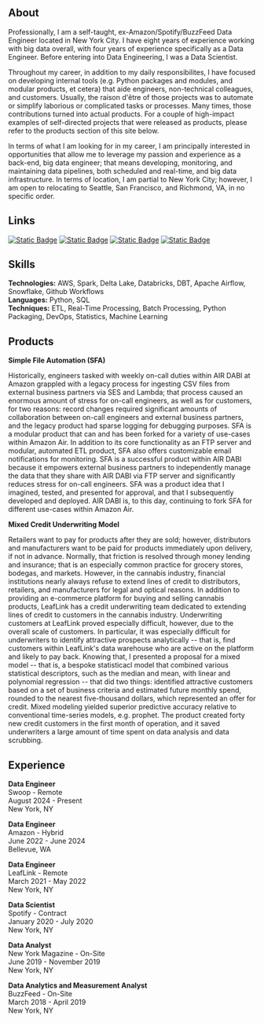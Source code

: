 ## About

Professionally, I am a self-taught, ex-Amazon/Spotify/BuzzFeed Data Engineer located in New York City. I have eight years of experience working with big data overall, with four years of experience specifically as a Data Engineer. Before entering into Data Engineering, I was a Data Scientist. 

Throughout my career, in addition to my daily responsibilites, I have focused on developing internal tools (e.g. Python packages and modules, and modular products, et cetera) that aide engineers, non-technical colleagues, and customers. Usually, the raison d'être of those projects was to automate or simplify laborious or complicated tasks or processes. Many times, those contributions turned into actual products. For a couple of high-impact examples of self-directed projects that were released as products, please refer to the products section of this site below. 

In terms of what I am looking for in my career, I am principally interested in opportunities that allow me to leverage my passion and experience as a back-end, big data engineer; that means developing, monitoring, and maintaining data pipelines, both scheduled and real-time, and big data infrastructure. In terms of location, I am partial to New York City; however, I am open to relocating to Seattle, San Francisco, and Richmond, VA, in no specific order.

## Links
[![Static Badge](https://img.shields.io/badge/PyPI-yellow?logo=pypi)](https://pypi.org/user/lettsmt/)
[![Static Badge](https://img.shields.io/badge/LinkedIn-blue?logo=linkedin)](https://www.linkedin.com/in/lettsmichael/)
[![Static Badge](https://img.shields.io/badge/Github-black?logo=github)](https://github.com/michaelthomasletts/)
[![Static Badge](https://img.shields.io/badge/Untapped-purple)](https://www.untapped.io/app/me?noReload=true)

## Skills
**Technologies:** AWS, Spark, Delta Lake, Databricks, DBT, Apache Airflow, Snowflake, Github Workflows<br>
**Languages:** Python, SQL<br>
**Techniques:** ETL, Real-Time Processing, Batch Processing, Python Packaging, DevOps, Statistics, Machine Learning<br>

## Products
**Simple File Automation (SFA)**<br>

Historically, engineers tasked with weekly on-call duties within AIR DABI at Amazon grappled with a legacy process for ingesting CSV files from external business partners via SES and Lambda; that process caused an enormous amount of stress for on-call engineers, as well as for customers, for two reasons: record changes required significant amounts of collaboration between on-call engineers and external business partners, and the legacy product had sparse logging for debugging purposes. SFA is a modular product that can and has been forked for a variety of use-cases within Amazon Air. In addition to its core functionality as an FTP server and modular, automated ETL product, SFA also offers customizable email notifications for monitoring. SFA is a successful product within AIR DABI because it empowers external business partners to independently manage the data that they share with AIR DABI via FTP server and significantly reduces stress for on-call engineers. SFA was a product idea that I imagined, tested, and presented for approval, and that I subsequently developed and deployed. AIR DABI is, to this day, continuing to fork SFA for different use-cases within Amazon Air.

**Mixed Credit Underwriting Model**<br>

Retailers want to pay for products after they are sold; however, distributors and manufacturers want to be paid for products immediately upon delivery, if not in advance. Normally, that friction is resolved through money lending and insurance; that is an especially common practice for grocery stores, bodegas, and markets. However, in the cannabis industry, financial institutions nearly always refuse to extend lines of credit to distributors, retailers, and manufacturers for legal and optical reasons. In addition to providing an e-commerce platform for buying and selling cannabis products, LeafLink has a credit underwriting team dedicated to extending lines of credit to customers in the cannabis industry. Underwriting customers at LeafLink proved especially difficult, however, due to the overall scale of customers. In particular, it was especially difficult for underwriters to identify attractive prospects analytically -- that is, find customers within LeafLink's data warehouse who are active on the platform and likely to pay back. Knowing that, I presented a proposal for a mixed model -- that is, a bespoke statisticacl model that combined various statistical descriptors, such as the median and mean, with linear and polynomial regression -- that did two things: identified attractive customers based on a set of business criteria and estimated future monthly spend, rounded to the nearest five-thousand dollars, which represented an offer for credit. Mixed modeling yielded superior predictive accuracy relative to conventional time-series models, e.g. prophet. The product created forty new credit customers in the first month of operation, and it saved underwriters a large amount of time spent on data analysis and data scrubbing.

## Experience

**Data Engineer**<br>
Swoop - Remote<br>
August 2024 - Present<br>
New York, NY

**Data Engineer**<br>
Amazon - Hybrid<br>
June 2022 - June 2024<br>
Bellevue, WA<br>

**Data Engineer**<br>
LeafLink - Remote<br>
March 2021 - May 2022<br>
New York, NY

**Data Scientist**<br>
Spotify - Contract<br>
January 2020 - July 2020<br>
New York, NY

**Data Analyst**<br>
New York Magazine - On-Site<br>
June 2019 - November 2019<br>
New York, NY

**Data Analytics and Measurement Analyst**<br>
BuzzFeed - On-Site<br>
March 2018 - April 2019<br>
New York, NY

